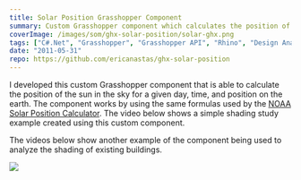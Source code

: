 ```yaml
---
title: Solar Position Grasshopper Component
summary: Custom Grasshopper component which calculates the position of the sun at a given latitude, longitude, and time
coverImage: /images/som/ghx-solar-position/solar-ghx.png
tags: ["C#.Net", "Grasshopper", "Grasshopper API", "Rhino", "Design Analysis"]
date: "2011-05-31"
repo: https://github.com/ericanastas/ghx-solar-position
---
```


I developed this custom Grasshopper component that is able to calculate the position of the sun in the sky for a given day, time, and position on the earth. The component works by using the same formulas used by the [NOAA Solar Position Calculator](http://www.esrl.noaa.gov/gmd/grad/solcalc/azel.html). The video below shows a simple shading study example created using this custom component.

The videos below show another example of the component being used to analyze the shading of existing buildings.

![](/images/som/ghx-solar-position/solar-calc-sample.png)
